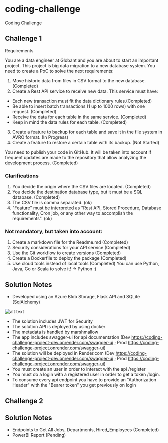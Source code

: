 # coding-challenge
Coding Challenge

## Challenge 1 

Requirements 

You are a data engineer at Globant and you are about to start an important project. This project
is big data migration to a new database system. You need to create a PoC to solve the next
requirements:
1. Move historic data from files in CSV format to the new database. (Completed)
2. Create a Rest API service to receive new data. This service must have: 
- Each new transaction must fit the data dictionary rules.(Completed)
- Be able to insert batch transactions (1 up to 1000 rows) with one request. (Completed)
- Receive the data for each table in the same service. (Completed)
- Keep in mind the data rules for each table. (Completed)
3. Create a feature to backup for each table and save it in the file system in AVRO format. (In Progress)
4. Create a feature to restore a certain table with its backup. (Not Started)

You need to publish your code in GitHub. It will be taken into account if frequent updates are
made to the repository that allow analyzing the development process. (Completed)

### Clarifications
1. You decide the origin where the CSV files are located. (Completed)
2. You decide the destination database type, but it must be a SQL database. (Completed)
3. The CSV file is comma separated. (ok)
4. "Feature" must be interpreted as "Rest API, Stored Procedure, Database functionality,
Cron job, or any other way to accomplish the requirements". (ok)

### Not mandatory, but taken into account:
1. Create a markdown file for the Readme.md (Completed)
2. Security considerations for your API service (Completed)
3. Use the Git workflow to create versions (Completed)
4. Create a Dockerfile to deploy the package (Completed)
5. Use cloud tools instead of local tools (Completed)
You can use Python, Java, Go or Scala to solve it! -> Python :)

## Solution Notes

- Developed using an Azure Blob Storage, Flask API and SQLite (SqlAlchemy)

![alt text](https://ibb.co/0nDYQN2)

- The solution includes JWT for Security 
- The solution API is deployed by using docker 
- The metadata is handled by marshmallow 
- The app includes swagger-ui for api documentation (Dev https://coding-challenge-project-dev.onrender.com/swagger-ui ; Prod https://coding-challenge-project.onrender.com/swagger-ui)
- The solution will be deployed in Render.com (Dev https://coding-challenge-project-dev.onrender.com/swagger-ui ; Prod https://coding-challenge-project.onrender.com/swagger-ui)
- You must create an user in order to interact with the api /register
- You must do a login with a registered user in order to get a token /login. 
- To consume every api endpoint you have to provide an "Authorization Header" with the  "Bearer token" you get previously on login

## Challenge 2 

## Solution Notes 

- Endpoints to Get All Jobs, Departments, Hired_Employees (Completed)
- PowerBi Report (Pending)


